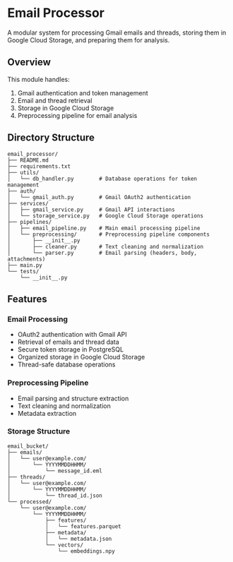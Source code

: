 # Email Processor

A modular system for processing Gmail emails and threads, storing them in Google Cloud Storage, and preparing them for analysis.

## Overview

This module handles:

1. Gmail authentication and token management
2. Email and thread retrieval
3. Storage in Google Cloud Storage
4. Preprocessing pipeline for email analysis

## Directory Structure

```
email_processor/
├── README.md
├── requirements.txt
├── utils/
│   └── db_handler.py        # Database operations for token management
├── auth/
│   └── gmail_auth.py        # Gmail OAuth2 authentication
├── services/
│   ├── gmail_service.py     # Gmail API interactions
│   └── storage_service.py   # Google Cloud Storage operations
├── pipelines/
│   ├── email_pipeline.py    # Main email processing pipeline
│   └── preprocessing/       # Preprocessing pipeline components
│       ├── __init__.py
│       ├── cleaner.py       # Text cleaning and normalization
│       └── parser.py        # Email parsing (headers, body, attachments)
├── main.py
└── tests/
    └── __init__.py
```

## Features

### Email Processing

- OAuth2 authentication with Gmail API
- Retrieval of emails and thread data
- Secure token storage in PostgreSQL
- Organized storage in Google Cloud Storage
- Thread-safe database operations

### Preprocessing Pipeline

- Email parsing and structure extraction
- Text cleaning and normalization
- Metadata extraction

### Storage Structure

```
email_bucket/
├── emails/
│   └── user@example.com/
│       └── YYYYMMDDHHMM/
│           └── message_id.eml
├── threads/
│   └── user@example.com/
│       └── YYYYMMDDHHMM/
│           └── thread_id.json
└── processed/
    └── user@example.com/
        └── YYYYMMDDHHMM/
            ├── features/
            │   └── features.parquet
            ├── metadata/
            │   └── metadata.json
            └── vectors/
                └── embeddings.npy
```
